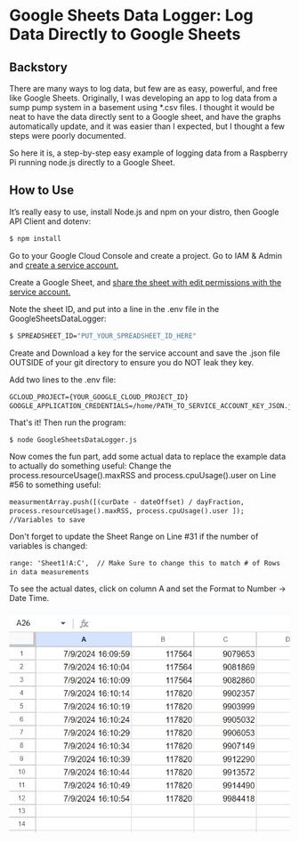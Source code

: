 # Google Sheets Data Logger: Log Data Directly to Google Sheets
## Backstory
There are many ways to log data, but few are as easy, powerful, and free like Google Sheets.  Originally, I was developing an app to log data from a sump pump system in a basement using *.csv files.  I thought it would be neat to have the data directly sent to a Google sheet, and have the graphs automatically update, and it was easier than I expected, but I thought a few steps were poorly documented.

So here it is, a step-by-step easy example of logging data from a Raspberry Pi running node.js directly to a Google Sheet.

## How to Use

It’s really easy to use, install Node.js and npm on your distro, then Google API Client and dotenv:
``` sh
$ npm install
```

Go to your Google Cloud Console and create a project.  Go to IAM & Admin and [create a service account.](https://cloud.google.com/iam/docs/service-accounts-create)

Create a Google Sheet, and [share the sheet with edit permissions with the service account.](https://support.google.com/a/users/answer/13309904?hl=en#sheets_share_specific)

Note the sheet ID, and put into a line in the .env file in the GoogleSheetsDataLogger:
``` sh
$ SPREADSHEET_ID="PUT_YOUR_SPREADSHEET_ID_HERE"
```

Create and Download a key for the service account and save the .json file OUTSIDE of your git directory to ensure you do NOT leak they key.

Add two lines to the .env file:
```
GCLOUD_PROJECT={YOUR_GOOGLE_CLOUD_PROJECT_ID}
GOOGLE_APPLICATION_CREDENTIALS=/home/PATH_TO_SERVICE_ACCOUNT_KEY_JSON.json
```

That's it! Then run the program:

``` sh
$ node GoogleSheetsDataLogger.js
```
Now comes the fun part, add some actual data to replace the example data to actually do something useful:
Change the process.resourceUsage().maxRSS and process.cpuUsage().user on Line #56 to something useful:
```
measurmentArray.push([(curDate - dateOffset) / dayFraction, process.resourceUsage().maxRSS, process.cpuUsage().user ]); //Variables to save
```

Don't forget to update the Sheet Range on Line #31 if the number of variables is changed:
```
range: 'Sheet1!A:C',  // Make Sure to change this to match # of Rows in data measurements
```

To see the actual dates, click on column A and set the Format to Number -> Date Time.

![Output Spreadsheet](doc/example.png "Example")
